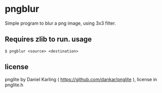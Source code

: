 pngblur
=======
Simple program to blur a png image, using 3x3 filter.

Requires zlib to run.
usage
-------
````
$ pngblur <source> <destination>
````
license
-------
pnglite by Daniel Karling ( https://github.com/dankar/pnglite ), license in pnglite.h
